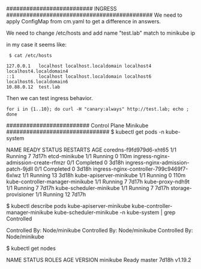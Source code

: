 ##########################  INGRESS ############################################
We need to apply ConfigMap from cm.yaml to get a difference in answers.

We need to change /etc/hosts and add name "test.lab" match to minikube ip

in my case it seems like:
```
 $ cat /etc/hosts

127.0.0.1   localhost localhost.localdomain localhost4 localhost4.localdomain4
::1         localhost localhost.localdomain localhost6 localhost6.localdomain6
10.88.0.12  test.lab
```
Then we can test ingress behavior.
```
for i in {1..10}; do curl -H "canary:always" http://test.lab; echo ; done
```

######################### Control Plane Minikube ###############################
 $ kubectl get pods -n kube-system 

NAME                                        READY   STATUS      RESTARTS   AGE
coredns-f9fd979d6-xht65                     1/1     Running     7          7d17h
etcd-minikube                               1/1     Running     0          110m
ingress-nginx-admission-create-rfmzr        0/1     Completed   0          3d18h
ingress-nginx-admission-patch-9jdll         0/1     Completed   0          3d18h
ingress-nginx-controller-799c9469f7-6xlwz   1/1     Running     13         3d18h
kube-apiserver-minikube                     1/1     Running     0          110m
kube-controller-manager-minikube            1/1     Running     7          7d17h
kube-proxy-ndh9t                            1/1     Running     7          7d17h
kube-scheduler-minikube                     1/1     Running     7          7d17h
storage-provisioner                         1/1     Running     12         7d17h


 $ kubectl describe pods kube-apiserver-minikube kube-controller-manager-minikube kube-scheduler-minikube -n kube-system | grep Controlled

Controlled By:  Node/minikube
Controlled By:  Node/minikube
Controlled By:  Node/minikube

 $ kubectl get nodes

NAME       STATUS   ROLES    AGE     VERSION
minikube   Ready    master   7d18h   v1.19.2

